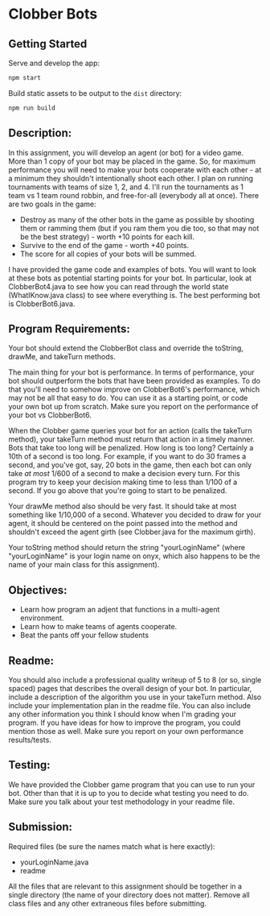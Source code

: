 # Clobber Bots

## Getting Started

Serve and develop the app:

```bash
npm start
```

Build static assets to be output to the `dist` directory:

```bash
npm run build
```

## Description:

In this assignment, you will develop an agent (or bot) for a video game. More than 1 copy of your bot may be placed in the game. So, for maximum performance you will need to make your bots cooperate with each other - at a minimum they shouldn't intentionally shoot each other. I plan on running tournaments with teams of size 1, 2, and 4. I'll run the tournaments as 1 team vs 1 team round robbin, and free-for-all (everybody all at once). There are two goals in the game:

- Destroy as many of the other bots in the game as possible by shooting them or ramming them (but if you ram them you die too, so that may not be the best strategy) - worth +10 points for each kill.
- Survive to the end of the game - worth +40 points.
- The score for all copies of your bots will be summed.

I have provided the game code and examples of bots. You will want to look at these bots as potential starting points for your bot. In particular, look at ClobberBot4.java to see how you can read through the world state (WhatIKnow.java class) to see where everything is. The best performing bot is ClobberBot6.java.

## Program Requirements:

Your bot should extend the ClobberBot class and override the toString, drawMe, and takeTurn methods.

The main thing for your bot is performance. In terms of performance, your bot should outperform the bots that have been provided as examples. To do that you'll need to somehow improve on ClobberBot6's performance, which may not be all that easy to do. You can use it as a starting point, or code your own bot up from scratch. Make sure you report on the performance of your bot vs ClobberBot6.

When the Clobber game queries your bot for an action (calls the takeTurn method), your takeTurn method must return that action in a timely manner. Bots that take too long will be penalized. How long is too long? Certainly a 10th of a second is too long. For example, if you want to do 30 frames a second, and you've got, say, 20 bots in the game, then each bot can only take *at most* 1/600 of a second to make a decision every turn. For this program try to keep your decision making time to less than 1/100 of a second. If you go above that you're going to start to be penalized.

Your drawMe method also should be very fast. It should take at most something like 1/10,000 of a second. Whatever you decided to draw for your agent, it should be centered on the point passed into the method and shouldn't exceed the agent girth (see Clobber.java for the maximum girth).

Your toString method should return the string "yourLoginName" (where "yourLoginName" is your login name on onyx, which also happens to be the name of your main class for this assignment).

## Objectives:

- Learn how program an adjent that functions in a multi-agent environment.
- Learn how to make teams of agents cooperate.
- Beat the pants off your fellow students

## Readme:

You should also include a professional quality writeup of 5 to 8 (or so, single spaced) pages that describes the overall design of your bot. In particular, include a description of the algorithm you use in your takeTurn method. Also include your implementation plan in the readme file. You can also include any other information you think I should know when I'm grading your program. If you have ideas for how to improve the program, you could mention those as well. Make sure you report on your own performance results/tests.

## Testing:

We have provided the Clobber game program that you can use to run your bot. Other than that it is up to you to decide what testing you need to do. Make sure you talk about your test methodology in your readme file.

## Submission:

Required files (be sure the names match what is here exactly):

- yourLoginName.java
- readme

All the files that are relevant to this assignment should be together in a single directory (the name of your directory does not matter). Remove all class files and any other extraneous files before submitting.
